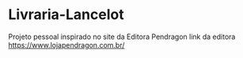 # Livraria-Lancelot
Projeto pessoal inspirado no site da Editora Pendragon 
link da editora https://www.lojapendragon.com.br/
